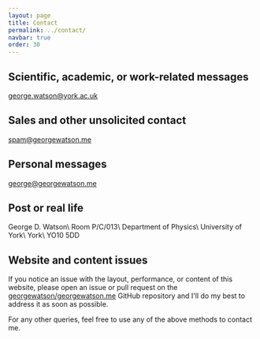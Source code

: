 ```yaml
---
layout: page
title: Contact
permalink: ../contact/
navbar: true
order: 30
---
```


## Scientific, academic, or work-related messages

[george.watson@york.ac.uk](mailto:george.watson@york.ac.uk)

## Sales and other unsolicited contact

[spam@georgewatson.me](mailto:spam@georgewatson.me)

## Personal messages

[george@georgewatson.me](mailto:george@georgewatson.me)

## Post or real life

George D. Watson\\
Room P/C/013\\
Department of Physics\\
University of York\\
York\\
YO10&nbsp;5DD

## Website and content issues

If you notice an issue with the layout, performance, or content of this website,
please open an issue or pull request on the
[georgewatson/georgewatson.me](https://github.com/georgewatson/georgewatson.me)
GitHub repository
and I'll do my best to address it as soon as possible.

For any other queries,
feel free to use any of the above methods to contact me.
